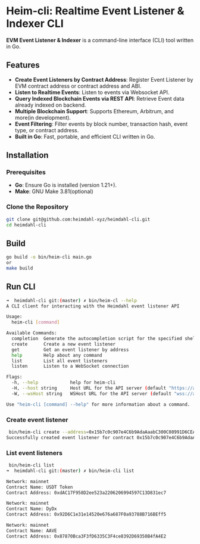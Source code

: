 # Heim-cli:  Realtime Event Listener & Indexer CLI

**EVM Event Listener & Indexer**
is a command-line interface (CLI) tool written in Go.

## Features

- **Create Event Listeners by Contract Address**: Register Event Listener by EVM contract address or contract address and ABI.
- **Listen to Realtime Events**: Listen to events via Websocket API.
- **Query Indexed Blockchain Events via REST API**: Retrieve Event data already indexed on backend.
- **Multiple Blockchain Support**: Supports Ethereum, Arbitrum, and more(in development).
- **Event Filtering**: Filter events by block number, transaction hash, event type, or contract address.
- **Built in Go**: Fast, portable, and efficient CLI written in Go.

## Installation

### Prerequisites

- **Go**: Ensure Go is installed (version 1.21+).
- **Make**: GNU Make 3.81(optional)

### Clone the Repository

```bash
git clone git@github.com:heimdahl-xyz/heimdahl-cli.git
cd heimdahl-cli
```
## Build

```bash
go build -o bin/heim-cli main.go
or
make build 
```

## Run CLI
```bash
➜  heimdahl-cli git:(master) ✗ bin/heim-cl --help
A CLI client for interacting with the Heimdahl event listener API

Usage:
  heim-cli [command]

Available Commands:
  completion  Generate the autocompletion script for the specified shell
  create      Create a new event listener
  get         Get an event listener by address
  help        Help about any command
  list        List all event listeners
  listen      Listen to a WebSocket connection

Flags:
  -h, --help            help for heim-cli
  -H, --host string     Host URL for the API server (default "https://api.heimdahl.xyz")
  -W, --wsHost string   WSHost URL for the API server (default "wss://api.heimdahl.xyz")

Use "heim-cli [command] --help" for more information about a command.
```

### Create event listener
```bash
 bin/heim-cli create --address=0x15b7c0c907e4C6b9AdaAaabC300C08991D6CEA05 --name="GEL Token" --network="mainnet" --chain="ethereum"
Successfully created event listener for contract 0x15b7c0c907e4C6b9AdaAaabC300C08991D6CEA05%
```

### List event listeners
```bash
 bin/heim-cli list
➜  heimdahl-cli git:(master) ✗ bin/heim-cli list

Network: mainnet
Contract Name: USDT Token
Contract Address: 0xdAC17F958D2ee523a2206206994597C13D831ec7

Network: mainnet
Contract Name: DyDx
Contract Address: 0x92D6C1e31e14520e676a687F0a93788B716BEff5

Network: mainnet
Contract Name: AAVE
Contract Address: 0x87870Bca3F3fD6335C3F4ce8392D69350B4fA4E2
```

